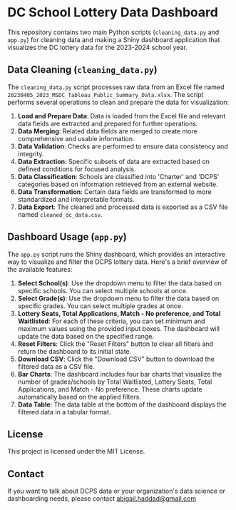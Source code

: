 # DC School Lottery Data Dashboard

This repository contains two main Python scripts (`cleaning_data.py` and `app.py`) for cleaning data and making a Shiny dashboard application that visualizes the DC lottery data for the 2023-2024 school year.

## Data Cleaning (`cleaning_data.py`)

The `cleaning_data.py` script processes raw data from an Excel file named `20230405_2023_MSDC_Tableau_Public_Summary_Data.xlsx`. The script performs several operations to clean and prepare the data for visualization:

1. **Load and Prepare Data**: Data is loaded from the Excel file and relevant data fields are extracted and prepared for further operations.
2. **Data Merging**: Related data fields are merged to create more comprehensive and usable information.
3. **Data Validation**: Checks are performed to ensure data consistency and integrity.
4. **Data Extraction**: Specific subsets of data are extracted based on defined conditions for focused analysis.
5. **Data Classification**: Schools are classified into 'Charter' and 'DCPS' categories based on information retrieved from an external website.
6. **Data Transformation**: Certain data fields are transformed to more standardized and interpretable formats.
7. **Data Export**: The cleaned and processed data is exported as a CSV file named `cleaned_dc_data.csv`.

## Dashboard Usage (`app.py`)

The `app.py` script runs the Shiny dashboard, which provides an interactive way to visualize and filter the DCPS lottery data. Here's a brief overview of the available features:

1. **Select School(s)**: Use the dropdown menu to filter the data based on specific schools. You can select multiple schools at once.
2. **Select Grade(s)**: Use the dropdown menu to filter the data based on specific grades. You can select multiple grades at once.
3. **Lottery Seats, Total Applications, Match - No preference, and Total Waitlisted**: For each of these criteria, you can set minimum and maximum values using the provided input boxes. The dashboard will update the data based on the specified range.
4. **Reset Filters**: Click the "Reset Filters" button to clear all filters and return the dashboard to its initial state.
5. **Download CSV**: Click the "Download CSV" button to download the filtered data as a CSV file.
6. **Bar Charts**: The dashboard includes four bar charts that visualize the number of grades/schools by Total Waitlisted, Lottery Seats, Total Applications, and Match - No preference. These charts update automatically based on the applied filters.
7. **Data Table**: The data table at the bottom of the dashboard displays the filtered data in a tabular format.

## License

This project is licensed under the MIT License.

## Contact

If you want to talk about DCPS data or your organization's data science or dashboarding needs, please contact abigail.haddad@gmail.com
